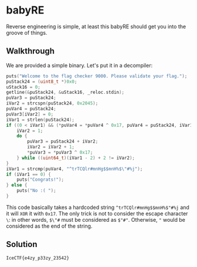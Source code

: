 # babyRE

Reverse engineering is simple, at least this babyRE should get you into the groove of things.

## Walkthrough

We are provided a simple binary. Let's put it in a decompiler:

```c
puts("Welcome to the flag checker 9000. Please validate your flag.");
puStack24 = (uint8_t *)0x0;
uStack16 = 0;
getline(&puStack24, &uStack16, _reloc.stdin);
puVar3 = puStack24;
iVar2 = strcspn(puStack24, 0x2045);
puVar4 = puStack24;
puVar3[iVar2] = 0;
iVar1 = strlen(puStack24);
if ((0 < iVar1) && (*puVar4 = *puVar4 ^ 0x17, puVar4 = puStack24, iVar1 != 1)) {
	iVar2 = 1;
    do {
    	puVar3 = puStack24 + iVar2;
        iVar2 = iVar2 + 1;
        *puVar3 = *puVar3 ^ 0x17;
    } while ((uint64_t)(iVar1 - 2) + 2 != iVar2);
}
iVar1 = strcmp(puVar4, "^trTCQlr#mnHg$$mnH%$\"#%j");
if (iVar1 == 0) {
	puts("Congrats!");
} else {
	puts("No :( ");
}
```

This code basically takes a hardcoded string `^trTCQlr#mnHg$$mnH%$"#%j` and it will `XOR` it with `0x17`.  The only trick is not to consider the escape character `\`: in other words, `$\"#` must be considered as `$"#"`. Otherwise, `"` would be considered as the end of the string.

## Solution

`IceCTF{e4zy_p33zy_23542}`
